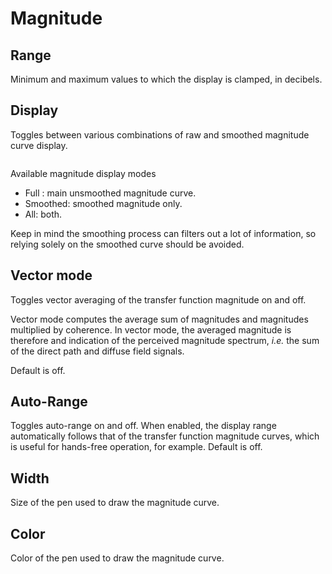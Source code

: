 # Magnitude

## Range
Minimum and maximum values to which the display is clamped, in
decibels.

## Display
Toggles between various combinations of raw and smoothed
magnitude curve display.

<image name="Magnitude Display"
filename="C:\Sources\Flux\FluxtAnalyzer\Software\FluxTAnalyzer\Documents\graphics\Cropped\Bode\Magnitude Display.png"></image>

Available magnitude display modes

* Full : main unsmoothed magnitude curve.
* Smoothed: smoothed magnitude only.
* All: both.

Keep in mind the smoothing process can filters out a lot of information, so relying solely on the
smoothed curve should be avoided.

## Vector mode
Toggles vector averaging of the
transfer function magnitude on and off.

Vector mode computes the average sum of magnitudes and magnitudes multiplied by coherence. In vector
mode, the averaged magnitude is therefore and indication of the perceived magnitude spectrum, <i>
i.e.
</i> the sum of the direct path and diffuse field signals.

Default is off.

## Auto-Range
Toggles auto-range on and off. When enabled, the
display range automatically follows that of the transfer function magnitude curves, which is useful
for hands-free operation, for example. Default is off.

## Width
Size of the pen used to draw the magnitude curve.

## Color
<link type="document" target="Color">Color</link> of the pen used to draw the magnitude curve.


